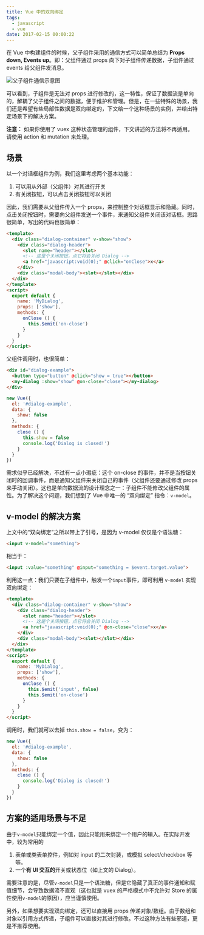 ```yaml
---
title: Vue 中的双向绑定
tags:
  - javascript
  - vue
date: 2017-02-15 00:00:22
---
```



在 Vue 中构建组件的时候，父子组件采用的通信方式可以简单总结为 **Props down, Events up**。即：父组件通过 props 向下对子组件传递数据，子组件通过 events 给父组件发消息。

![父子组件通信示意图](https://vuejs.org/images/props-events.png)

可以看到，子组件是无法对 props 进行修改的，这一特性，保证了数据流是单向的，解耦了父子组件之间的数据，便于维护和管理。但是，在一些特殊的场景，我们还是希望有些局部性数据是双向绑定的，下文给一个这种场景的实例，并给出特定场景下的解决方案。

**注意：** 如果你使用了 vuex 这种状态管理的组件，下文讲述的方法将不再适用。请使用 action 和 mutation 来处理。

## 场景
以一个对话框组件为例，我们这里考虑两个基本功能：
1. 可以用从外部（父组件）对其进行开关
2. 有关闭按钮，可以点击关闭按钮可以关闭

因此，我们需要从父组件传入一个 props，来控制整个对话框显示和隐藏。同时，点击关闭按钮时，需要向父组件发送一个事件，来通知父组件关闭该对话框。思路很简单，写出的代码也很简单：
```html
<template>
  <div class="dialog-container" v-show="show">
    <div class="dialog-header">
      <slot name="header"></slot>
      <!-- 这是个关闭按钮，点它将会关闭 Dialog -->
      <a href="javascript:void(0);" @click="onClose">x</a>
    </div>
    <div class="modal-body"><slot></slot></div>
  </div>
</template>
<script>
  export default {
    name: 'MyDialog',
    props: ['show'],
    methods: {
      onClose () {
        this.$emit('on-close')
      }
    }
  }
</script>
```

父组件调用时，也很简单：
```html
<div id="dialog-example">
  <button type="button" @click="show = true"></button>
  <my-dialog :show="show" @on-close="close"></my-dialog>
</div>
```
```javascript
new Vue({
  el: '#dialog-example',
  data: {
    show: false
  },
  methods: {
    close () {
      this.show = false
      console.log('Dialog is closed!')
    }
  }
})
```

需求似乎已经解决，不过有一点小瑕疵：这个 on-close 的事件，并不是当按钮关闭时的回调事件，而是通知父组件来关闭自己的事件（父组件还要通过修改 props 来手动关闭）。这也是单向数据流的设计理念之一：子组件不能修改父组件的属性。为了解决这个问题，我们想到了 Vue 中唯一的 “双向绑定” 指令：`v-model`。

## v-model 的解决方案
上文中的“双向绑定”之所以带上了引号，是因为 v-model 仅仅是个语法糖：
```html
<input v-model="something">
```
相当于：
```html
<input :value="something" @input="something = $event.target.value">
```
利用这一点：我们只要在子组件中，触发一个`input`事件，即可利用 `v-model` 实现双向绑定：
```html
<template>
  <div class="dialog-container" v-show="show">
    <div class="dialog-header">
      <slot name="header"></slot>
      <!-- 这是个关闭按钮，点它将会关闭 Dialog -->
      <a href="javascript:void(0);" @on-close="close">x</a>
    </div>
    <div class="modal-body"><slot></slot></div>
  </div>
</template>
<script>
  export default {
    name: 'MyDialog',
    props: ['show'],
    methods: {
      onClose () {
        this.$emit('input', false)
        this.$emit('on-close')
      }
    }
  }
</script>
```

调用时，我们就可以去掉 `this.show = false`，变为：
```javascript
new Vue({
  el: '#dialog-example',
  data: {
    show: false
  },
  methods: {
    close () {
      console.log('Dialog is closed!')
    }
  }
})
```

## 方案的适用场景与不足
由于`v-model`只能绑定一个值，因此只能用来绑定一个用户的输入。在实际开发中，较为常用的
1. 表单或类表单控件，例如对 input 的二次封装，或模拟 select/checkbox 等等。
2. 一个**有 UI 交互的**开关或状态位（如上文的 Dialog）。

需要注意的是，尽管`v-model`只是一个语法糖，但是它隐藏了真正的事件通知和赋值细节，会导致数据流不直观（这也就是 vuex 的严格模式中不允许对 Store 的属性使用`v-model`的原因），应当谨慎使用。

另外，如果想要实现双向绑定，还可以直接用 props 传递对象/数组。由于数组和对象以引用方式传递，子组件可以直接对其进行修改。不过这种方法有些邪道，更是不推荐使用。
